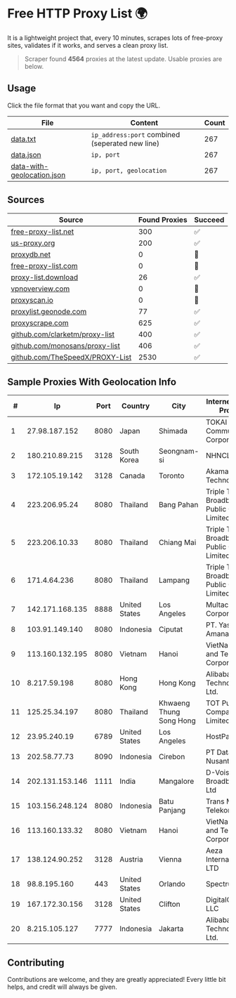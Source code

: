 
# Free HTTP Proxy List 🌍

It is a lightweight project that, every 10 minutes, scrapes lots of free-proxy sites, validates if it works, and serves a clean proxy list.


> Scraper found **4564** proxies at the latest update. Usable proxies are below.

## Usage

Click the file format that you want and copy the URL.


|File|Content|Count|
|----|-------|-----|
|[data.txt](https://raw.githubusercontent.com/themiralay/Proxy-List-World/master/data.txt)|`ip_address:port` combined (seperated new line)|267|
|[data.json](https://raw.githubusercontent.com/themiralay/Proxy-List-World/master/data.json)|`ip, port`|267|
|[data-with-geolocation.json](https://raw.githubusercontent.com/themiralay/Proxy-List-World/master/data-with-geolocation.json)|`ip, port, geolocation`|267|

## Sources

|Source|Found Proxies|Succeed|
|------|-------------|-------|
|[free-proxy-list.net](https://free-proxy-list.net)|300|✅|
|[us-proxy.org](https://www.us-proxy.org)|200|✅|
|[proxydb.net](http://proxydb.net)|0|🚫|
|[free-proxy-list.com](https://free-proxy-list.com/?page=&port=&type%5B%5D=http&type%5B%5D=https&up_time=0&search=Search)|0|🚫|
|[proxy-list.download](https://www.proxy-list.download/HTTP)|26|✅|
|[vpnoverview.com](https://vpnoverview.com/privacy/anonymous-browsing/free-proxy-servers)|0|🚫|
|[proxyscan.io](https://www.proxyscan.io)|0|🚫|
|[proxylist.geonode.com](https://proxylist.geonode.com/api/proxy-list?limit=300&page=1&sort_by=lastChecked&sort_type=desc&protocols=http,https)|77|✅|
|[proxyscrape.com](https://api.proxyscrape.com/v2/?request=displayproxies&protocol=http&timeout=10000&country=all&ssl=all&anonymity=all)|625|✅|
|[github.com/clarketm/proxy-list](https://raw.githubusercontent.com/clarketm/proxy-list/master/proxy-list-raw.txt)|400|✅|
|[github.com/monosans/proxy-list](https://raw.githubusercontent.com/monosans/proxy-list/main/proxies/http.txt)|406|✅|
|[github.com/TheSpeedX/PROXY-List](https://raw.githubusercontent.com/TheSpeedX/PROXY-List/master/http.txt)|2530|✅|


## Sample Proxies With Geolocation Info

|#|Ip|Port|Country|City|Internet Service Provider|
|-|--|----|-------|----|-------------------------|
|1|27.98.187.152|8080|Japan|Shimada|TOKAI Communications Corporation|
|2|180.210.89.215|3128|South Korea|Seongnam-si|NHNCLOUD|
|3|172.105.19.142|3128|Canada|Toronto|Akamai Technologies|
|4|223.206.95.24|8080|Thailand|Bang Pahan|Triple T Broadband Public Company Limited|
|5|223.206.10.33|8080|Thailand|Chiang Mai|Triple T Broadband Public Company Limited|
|6|171.4.64.236|8080|Thailand|Lampang|Triple T Broadband Public Company Limited|
|7|142.171.168.135|8888|United States|Los Angeles|Multacom Corporation|
|8|103.91.149.140|8080|Indonesia|Ciputat|PT. Yasmin Amanah Media|
|9|113.160.132.195|8080|Vietnam|Hanoi|VietNam Post and Telecom Corporation|
|10|8.217.59.198|8080|Hong Kong|Hong Kong|Alibaba (US) Technology Co., Ltd.|
|11|125.25.34.197|8080|Thailand|Khwaeng Thung Song Hong|TOT Public Company Limited|
|12|23.95.240.19|6789|United States|Los Angeles|HostPapa|
|13|202.58.77.73|8090|Indonesia|Cirebon|PT Data Buana Nusantara|
|14|202.131.153.146|1111|India|Mangalore|D-Vois Broadband Pvt Ltd|
|15|103.156.248.124|8080|Indonesia|Batu Panjang|Trans Media Telekomunikasi|
|16|113.160.133.32|8080|Vietnam|Hanoi|VietNam Post and Telecom Corporation|
|17|138.124.90.252|3128|Austria|Vienna|Aeza International LTD|
|18|98.8.195.160|443|United States|Orlando|Spectrum|
|19|167.172.30.156|3128|United States|Clifton|DigitalOcean, LLC|
|20|8.215.105.127|7777|Indonesia|Jakarta|Alibaba (US) Technology Co., Ltd.|



## Contributing

Contributions are welcome, and they are greatly appreciated! Every
little bit helps, and credit will always be given.

